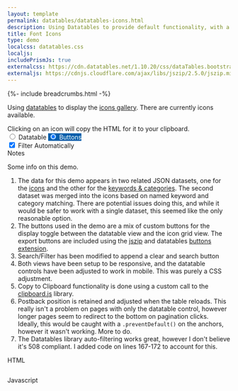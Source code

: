 ```yaml
---
layout: template
permalink: datatables/datatables-icons.html
description: Using Datatables to provide default functionality, with a custom render method for displaying the icon data in a Bootstrap 4 grid.
title: Font Icons
type: demo
localcss: datatables.css
localjs: 
includePrismJs: true
externalcss: https://cdn.datatables.net/1.10.20/css/dataTables.bootstrap4.min.css, https://cdn.datatables.net/buttons/1.6.1/css/buttons.bootstrap4.min.css, https://cdn.datatables.net/responsive/2.2.3/css/responsive.dataTables.min.css
externaljs: https://cdnjs.cloudflare.com/ajax/libs/jszip/2.5.0/jszip.min.js, https://cdn.datatables.net/1.10.20/js/jquery.dataTables.min.js, https://cdn.datatables.net/1.10.20/js/dataTables.bootstrap4.min.js, https://cdn.datatables.net/buttons/1.6.1/js/dataTables.buttons.min.js, https://cdn.datatables.net/buttons/1.6.1/js/buttons.bootstrap4.min.js, https://cdn.datatables.net/buttons/1.6.1/js/buttons.html5.min.js, https://cdnjs.cloudflare.com/ajax/libs/clipboard.js/2.0.4/clipboard.min.js, https://cdn.datatables.net/responsive/2.2.3/js/dataTables.responsive.min.js
---
```


{%- include breadcrumbs.html -%}
 
<style>
	/* styles for this demo */
	.card {
		cursor: pointer;
	}

	.btn-secondary:not(:disabled):not(.disabled).active {
		background-color: #005eaa!important;
		border-color: #005eaa!important;
		color: #fff!important;
	}

	#datatable {
		display:none;
		font-size: smaller;
	}

	@media (max-width: 767.98px) { 
		.btn-group {
			margin-bottom: 1rem;
		}
		.btn-group .btn {
			font-size: .875rem;
		}
		.btn-group div.dt-buttons {
			margin-bottom: 0;
		}

		#datatable td:nth-child(2), #datatable th:nth-child(2), #datatable td:nth-child(3), #datatable th:nth-child(3) {
			display: table-cell;
		}
		#datatable td, #datatable th {
			display: none;
		}		
	}
</style>

<p>Using <a href="https://datatables.net/">datatables</a> to display the <a href="https://www.cdc.gov/wcms/4.0/cdc-wp/image-types/standard-icons.html">icons gallery</a>. There are currently <i id="keycount"></i> icons available.</p>
<div class="alert alert-info col-md-7" role="alert">
<span class="x32 fill-p cdc-icon-info-circle"></span> Clicking on an icon will copy the HTML for it to your clipboard.
</div>
<div class="btn-group btn-group-toggle" data-toggle="buttons">
	<label class="btn btn-secondary">
		<input type="radio" name="options" data-id="datatable" autocomplete="off"> Datatable
	</label>
	<label class="btn btn-secondary active">
		<input type="radio" name="options" data-id="buttons" autocomplete="off" checked> Buttons
	</label>
</div>
<div class="btn-group btn-group-toggle btn-group-2" data-toggle="buttons"></div>
<div class="custom-control custom-checkbox d-none">
	<input type="checkbox" class="custom-control-input" id="autofilter" checked>
	<label class="custom-control-label" for="autofilter">Filter Automatically</label>
</div>

<table id="datatable" class="table table-striped w-100"></table>

<div aria-multiselectable="true" class="accordion indicator-plus accordion-white mb-3" id="accordion-4" role="tabpanel">
	<div class="card">
		<div aria-expanded="false" class="card-header collapsed" data-target="#accordion-4-collapse-3" data-toggle="collapse" id="accordion-4-card-3" role="tab">
			<a class="card-title" data-controls="accordion-4-collapse-3">Notes</a>
		</div>
		<div aria-labelledby="accordion-4-card-3" class="collapse show" id="accordion-4-collapse-3" role="tabpanel">
			<div class="card-body">
				<p>Some info on this demo.</p>
				<ol>
					<li>The data for this demo appears in two related JSON datasets, one for the <a href="https://www.cdc.gov/TemplatePackage/4.0/assets/json/cdc_iconfont_manifest.json">icons</a> and the other for the <a href="https://www.cdc.gov/TemplatePackage/4.0/assets/json/cdc_iconfont_categories.json">keywords &amp; categories</a>. The second dataset was merged into the icons based on named keyword and category matching. There are potential issues doing this, and while it would be safer to work with a single dataset, this seemed like the only reasonable option.</li>
					<li>The buttons used in the demo are a mix of custom buttons for the display toggle between the datatable view and the icon grid view. The export buttons are included using the <a href="http://stuartk.com/jszip">jszip</a> and datatables <a href="https://datatables.net/extensions/buttons/">buttons extension</a>. </li>
					<li>Search/Filter has been modified to append a clear and search button</li>
					<li>Both views have been setup to be responsive, and the datatable controls have been adjusted to work in mobile. This was purely a CSS adjustment.</li>
					<li>Copy to Clipboard functionality is done using a custom call to the <a href="https://clipboardjs.com/">clipboard.js</a> library.</li>
					<li>Postback position is retained and adjusted when the table reloads. This really isn't a problem on pages with only the datatable control, however longer pages seem to redirect to the bottom on pagination clicks. Ideally, this would be caught with a <code>.preventDefault()</code> on the anchors, however it wasn't working. More to do.</li>
					<li>The Datatables library auto-filtering works great, however I don't believe it's 508 compliant. I added code on lines 167-172 to account for this.</li>
				</ol>	
			</div>
		</div>
	</div>
	<div class="card">
		<div aria-expanded="false" class="card-header collapsed" data-target="#accordion-4-collapse-1" data-toggle="collapse" id="accordion-4-card-1" role="tab">
			<a class="card-title" data-controls="accordion-4-collapse-1">HTML</a>
		</div>
		<div aria-labelledby="accordion-4-card-1" class="collapse" id="accordion-4-collapse-1" role="tabpanel">
			<div class="card-body">
				<div class="row">
					<div class="col">
						<pre><code class="language-markup line-numbers"><script type="prism-html-markup"><table id="datatable" class="table table-striped w-100"></table></script></code></pre>
					</div>
				</div>
			</div>
		</div>
	</div>
	<div class="card">
		<div aria-expanded="false" class="card-header collapsed" data-target="#accordion-4-collapse-2" data-toggle="collapse" id="accordion-4-card-2" role="tab">
			<a class="card-title" data-controls="accordion-4-collapse-2">Javascript</a>
		</div>
		<div aria-labelledby="accordion-4-card-2" class="collapse" id="accordion-4-collapse-2" role="tabpanel">
			<div class="card-body">
				<div class="row">
					<div class="col">
						<pre id="script-output"></pre>
					</div>
				</div>
			</div>
		</div>
	</div>
</div>

<script id="prism-source">

window.addEventListener( 'DOMContentLoaded', function() {
	( function( $ ) {
		loadIcons();

		// toggle the datatable vs buttons view
		$( 'input[name="options"]' ).on( 'change', function() {
			var t = $(this).data('id').toLowerCase();
			$( '#datatable' ).hide();
			$( '#buttons' ).hide();
			$( '#' + t ).show();
		} );

	} )( jQuery );
} );

// fetch the icons
function loadIcons() {
	$.ajax( {
		url: 'https://www.cdc.gov/TemplatePackage/4.0/assets/json/cdc_iconfont_manifest.json',
		dataType: 'json',
		crossDomain: true,
		success: function( resp ) {
			loadCategories( resp );
			document.getElementById( 'keycount' ).textContent =  Object.keys( resp ).length;
		},
		error: function() {
			console.log( 'icon error' );
		}
	} );
}

// fetch the categories
function loadCategories( icons ) {
	$.ajax( {
		url: 'https://www.cdc.gov/TemplatePackage/4.0/assets/json/cdc_iconfont_categories.json',
		dataType: 'json',
		crossDomain: true,
		success: function( resp ) {
			var keyword = '',
				category = '',
				t = '';
			$.each( icons, function( idx, obj ) {
				t = resp.icons[ obj.title ];
				keyword = getProperty( function() {
					return t.keywords;
				}, [] );
				obj.keywords = keyword;
				category = getProperty( function() {
					return t.categories;
				}, [] );
				obj.categories = category;				
			} );
			loadData( icons );
		},
		error: function() {
			console.log( 'categories error' );
		}
	} );
}

// returns the property or the default value (typeof property always throws undefined)
function getProperty( fn, val ) {
	try {
		return fn();
	} catch ( e ) {
		return val;
	}
}

// load the data from the icons and the categories (combined) into the datatable
function loadData( data ) {
	var arr = [],
		top = 0;

	// place the json in an array for datatables to process
	$.each( data, function( idx, obj ) {
		arr.push( obj )
	} );

	$( '#datatable' ).on( 'preInit.dt', function() {
		// append the buttons div for use later
		$( this ).after( '<div id="buttons"></div>' );
	} ).DataTable( {
		data: arr,
		pageLength: 24,
		stateSave: true,
		lengthChange: false,
		responsive: true,
		columns: [ {
			data: 'index',
			title: 'ID'
		}, {
			data: 'title',
			title: 'Title'
		}, {
			data: 'class',
			title: 'Class'
		}, {
			data: 'path',
			title: 'Path'
		}, {
			data: 'friendlyName',
			title: 'Friendly Name'
		}, {
			data: 'keywords',
			title: 'Keywords'
		}, {
			data: 'categories',
			title: 'Categories'
		} ],
		initComplete: function( settings, json ) {
			addButtons( this );
			addClearButton( this );
			setupClipboard();
		},
		preDrawCallback: function( settings ) {
			// empty the output (if it exists) prior to redrawing
			$( '#buttons' ).empty();

			// maintain the scroll position for redraw
			top  = window.pageYOffset || document.documentElement.scrollTop;
		},
		rowCallback: function( row, data, index ) {
			var opencard = '<div class="col-lg-2 col-12 col-sm-6 col-md-4 mb-2"><div class="card h-6 ds-8" style="border: 1px solid rgba(0,0,0,.125)">',
				openbody = '<div class="card-body text-center">',
				closebody = '</div>',
				closecard = '</div></div>',
				output = '';
			output += '<span class="x32 fill-p ' + data[ 'class' ] + '"></span>';
			output += '<b class="d-block">' + data[ 'friendlyName' ] + '</b>';
			$( '#buttons' ).append( opencard + openbody + output + closebody + closecard );
		},
		drawCallback: function( settings ) {
			// after the rows (columns) have been generated, wrap them into rows as needed
			var divs = $( '#buttons > .col-lg-2' );
			for ( var i = 0; i < divs.length; i += 6 ) {
				divs.slice( i, i + 6 ).wrapAll( '<div class="row mb-3"></div>' );
			}

			window.scrollTo( 0, top );
		},
	} );
}

// append the action buttons to the 2nd button group
function addButtons( table ) {
	var buttons = new $.fn.dataTable.Buttons( table, {
		buttons: [ 'copyHtml5', 'excelHtml5', 'csvHtml5', 'pdfHtml5' ]
	} ).container().appendTo( $( '.btn-group-2' ) );
}

function addClearButton( table ) {
	var btnClear = $( '<div class="input-group-append"><button class="btn btn-outline-secondary" id="btn-clear" type="button"><span class="cdc-icon-close"></span></button><button class="btn btn-outline-secondary" id="btn-search" type="button"><span class="cdc-icon-search-light"></span></button></div>' ),
		filter = $( '#' + table[ 0 ].id ).parents( '.dataTables_wrapper' ).find( '.dataTables_filter' );

	filter.find( 'label' ).addClass( 'input-group input-group-sm' );
	filter.find( 'input' ).after( btnClear );

	$( '#' + table[ 0 ].id + '_wrapper #btn-clear' ).click( function() {
		$( '#' + table[ 0 ].id ).dataTable().fnFilter( '' );
	} );

	$( '#' + table[ 0 ].id + '_wrapper #btn-search' ).click( function() {
		$( '#' + table[ 0 ].id ).dataTable().fnFilter( filter.find( 'input' ).val() );
	} );

	// NOTE: removing the comments here will turn off the auto-filtering done and require the need to click the search button
	// filter.find('input.form-control.form-control-sm').off('keyup.DT search.DT input.DT paste.DT cut.DT').off( 'keypress.DT' ).on( 'keypress.DT', function(e) { 
	// 	if ( e.keyCode == 13 ) {
	// 		$( '#btn-search' ).click();
	// 	}
	// } );
}

// add clipboard functionality to each button
function setupClipboard() {
	new ClipboardJS( '.card', {
		text: function( t ) {
			return $( t ).find( 'span' )[ 0 ].outerHTML;
		}
	} ).on( 'success', function( e ) {
		setTooltip( e.trigger, 'Copied!' );
		hideTooltip( e.trigger );
	} ).on( 'error', function( e ) {
		setTooltip( e.trigger, 'Failed!' );
		hideTooltip( e.trigger );
	} );

	$( '.card' ).tooltip( {
		trigger: 'click',
		placement: 'bottom'
	} );
}

// show the tooltip with the message passed in
function setTooltip( btn, message ) {
	$( btn ).tooltip( 'hide' ).attr( 'data-original-title', message ).tooltip( 'show' );
}

// hide the tooltip after timeout
function hideTooltip( btn ) {
	setTimeout( function() {
		$( btn ).tooltip( 'hide' );
	}, 1000 );
}
</script>